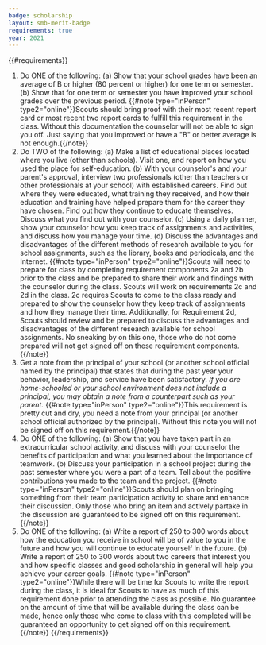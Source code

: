 ```yaml
---
badge: scholarship
layout: smb-merit-badge
requirements: true
year: 2021
---
```


{{#requirements}}
1. Do ONE of the following:
    (a) Show that your school grades have been an average of B or higher (80 percent or higher) for one term or semester.
    (b) Show that for one term or semester you have improved your school grades over the previous period.
    {{#note type="inPerson" type2="online"}}Scouts should bring proof with their most recent report card or most recent two report cards to fulfill this requirement in the class. Without this documentation the counselor will not be able to sign you off. Just saying that you improved or have a "B" or better average is not enough.{{/note}}
2. Do TWO of the following:
    (a) Make a list of educational places located where you live (other than schools). Visit one, and report on how you used the place for self-education.
    (b) With your counselor's and your parent's approval, interview two professionals (other than teachers or other professionals at your school) with established careers. Find out where they were educated, what training they received, and how their education and training have helped prepare them for the career they have chosen. Find out how they continue to educate themselves. Discuss what you find out with your counselor.
    (c) Using a daily planner, show your counselor how you keep track of assignments and activities, and discuss how you manage your time.
    (d) Discuss the advantages and disadvantages of the different methods of research available to you for school assignments, such as the library, books and periodicals, and the Internet.
    {{#note type="inPerson" type2="online"}}Scouts will need to prepare for class by completing requirement components 2a and 2b prior to the class and be prepared to share their work and findings with the counselor during the class. Scouts will work on requirements 2c and 2d in the class. 2c requires Scouts to come to the class ready and prepared to show the counselor how they keep track of assignments and how they manage their time. Additionally, for Requirement 2d, Scouts should review and be prepared to discuss the advantages and disadvantages of the different research available for school assignments. No sneaking by on this one, those who do not come prepared will not get signed off on these requirement components.{{/note}}
3. Get a note from the principal of your school (or another school official named by the principal) that states that during the past year your behavior, leadership, and service have been satisfactory.
    *If you are home-schooled or your school environment does not include a principal, you may obtain a note from a counterpart such as your parent.*
    {{#note type="inPerson" type2="online"}}This requirement is pretty cut and dry, you need a note from your principal (or another school official authorized by the principal). Without this note you will not be signed off on this requirement.{{/note}}
4. Do ONE of the following:
    (a) Show that you have taken part in an extracurricular school activity, and discuss with your counselor the benefits of participation and what you learned about the importance of teamwork.
    (b) Discuss your participation in a school project during the past semester where you were a part of a team. Tell about the positive contributions you made to the team and the project.
    {{#note type="inPerson" type2="online"}}Scouts should plan on bringing something from their team participation activity to share and enhance their discussion. Only those who bring an item and actively partake in the discussion are guaranteed to be signed off on this requirement.{{/note}}
5. Do ONE of the following:
    (a) Write a report of 250 to 300 words about how the education you receive in school will be of value to you in the future and how you will continue to educate yourself in the future.
    (b) Write a report of 250 to 300 words about two careers that interest you and how specific classes and good scholarship in general will help you achieve your career goals.
    {{#note type="inPerson" type2="online"}}While there will be time for Scouts to write the report during the class, it is ideal for Scouts to have as much of this requirement done prior to attending the class as possible. No guarantee on the amount of time that will be available during the class can be made, hence only those who come to class with this completed will be guaranteed an opportunity to get signed off on this requirement.{{/note}}
{{/requirements}}
